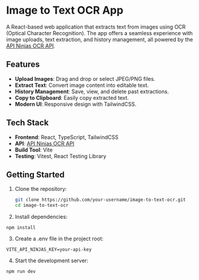 # **Image to Text OCR App**

A React-based web application that extracts text from images using OCR (Optical Character Recognition). The app offers a seamless experience with image uploads, text extraction, and history management, all powered by the [API Ninjas OCR API](https://api.api-ninjas.com/).

## **Features**

- **Upload Images**: Drag and drop or select JPEG/PNG files.
- **Extract Text**: Convert image content into editable text.
- **History Management**: Save, view, and delete past extractions.
- **Copy to Clipboard**: Easily copy extracted text.
- **Modern UI**: Responsive design with TailwindCSS.

## **Tech Stack**

- **Frontend**: React, TypeScript, TailwindCSS
- **API**: [API Ninjas OCR API](https://api.api-ninjas.com/)
- **Build Tool**: Vite
- **Testing**: Vitest, React Testing Library

## **Getting Started**

1. Clone the repository:

   ```bash
   git clone https://github.com/your-username/image-to-text-ocr.git
   cd image-to-text-ocr
   ```

2. Install dependencies:

```
npm install
```

3. Create a .env file in the project root:

```
VITE_API_NINJAS_KEY=your-api-key
```

4. Start the development server:

```
npm run dev
```
